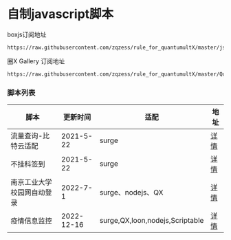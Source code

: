 # 自制javascript脚本

boxjs订阅地址
```
https://raw.githubusercontent.com/zqzess/rule_for_quantumultX/master/js/Mine/boxjs.json
```

圈X Gallery 订阅地址
```
https://raw.githubusercontent.com/zqzess/rule_for_quantumultX/master/QuantumultX/task/zqzess_taskgallery.json
```

### 脚本列表

| 脚本            | 更新时间       | 适配                              | 地址                                                                                         |
|---------------|------------|---------------------------------|--------------------------------------------------------------------------------------------|
| 流量查询-比特云适配    | 2021-5-22  | surge                           | [详情](https://github.com/zqzess/rule_for_quantumultX/tree/master/js/Mine/subInfo-bityun)    |
| 不挂科签到         | 2021-5-22  | surge                           | [详情](https://github.com/zqzess/rule_for_quantumultX/tree/master/js/Mine/buguake)         |
| 南京工业大学校园网自动登录 | 2022-7-1   | surge、nodejs、QX                 | [详情](https://github.com/zqzess/rule_for_quantumultX/tree/master/js/Mine/NjtechAutoLogin) |
 | 疫情信息监控        | 2022-12-16 | surge,QX,loon,nodejs,Scriptable | [详情](https://github.com/zqzess/rule_for_quantumultX/tree/master/js/Mine/covid19)         |